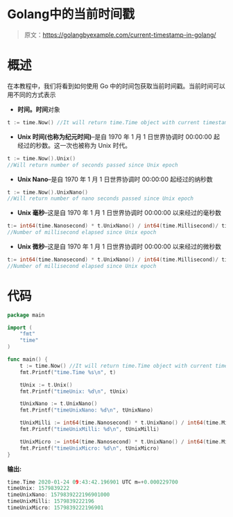 # Golang中的当前时间戳

> 原文：<https://golangbyexample.com/current-timestamp-in-golang/>

# **概述**

在本教程中，我们将看到如何使用 Go 中的时间包获取当前时间戳。当前时间可以用不同的方式表示

*   **时间。时间**对象

```go
t := time.Now() //It will return time.Time object with current timestamp
```

*   **Unix 时间(也称为纪元时间)**–是自 1970 年 1 月 1 日世界协调时 00:00:00 起经过的秒数。这一次也被称为 Unix 时代。

```go
t := time.Now().Unix() 
//Will return number of seconds passed since Unix epoch
```

*   **Unix Nano**–是自 1970 年 1 月 1 日世界协调时 00:00:00 起经过的纳秒数

```go
t := time.Now().UnixNano() 
//Will return number of nano seconds passed since Unix epoch
```

*   **Unix 毫秒**–这是自 1970 年 1 月 1 日世界协调时 00:00:00 以来经过的毫秒数

```go
t:= int64(time.Nanosecond) * t.UnixNano() / int64(time.Millisecond)/ time.Millisecond  
//Number of millisecond elapsed since Unix epoch
```

*   **Unix 微秒**–这是自 1970 年 1 月 1 日世界协调时 00:00:00 以来经过的微秒数

```go
t:= int64(time.Nanosecond) * t.UnixNano() / int64(time.Millisecond)/ time.Millisecond  
//Number of millisecond elapsed since Unix epoch
```

# 代码

```go
package main

import (
    "fmt"
    "time"
)

func main() {
    t := time.Now() //It will return time.Time object with current timestamp
    fmt.Printf("time.Time %s\n", t)

    tUnix := t.Unix()
    fmt.Printf("timeUnix: %d\n", tUnix)

    tUnixNano := t.UnixNano()
    fmt.Printf("timeUnixNano: %d\n", tUnixNano)

    tUnixMilli := int64(time.Nanosecond) * t.UnixNano() / int64(time.Millisecond)
    fmt.Printf("timeUnixMilli: %d\n", tUnixMilli)

    tUnixMicro := int64(time.Nanosecond) * t.UnixNano() / int64(time.Microsecond)
    fmt.Printf("timeUnixMicro: %d\n", tUnixMicro)
}
```

**输出:**

```go
time.Time 2020-01-24 09:43:42.196901 UTC m=+0.000229700
timeUnix: 1579839222
timeUnixNano: 1579839222196901000
timeUnixMilli: 1579839222196
timeUnixMicro: 1579839222196901
```